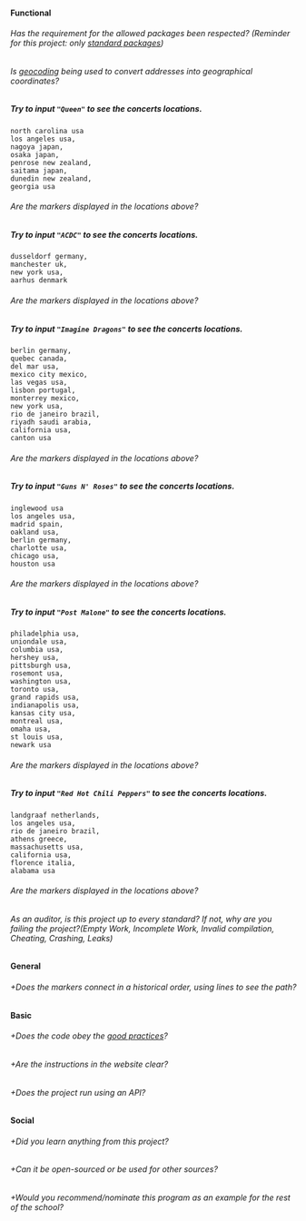 #### Functional

###### Has the requirement for the allowed packages been respected? (Reminder for this project: only [standard packages](https://golang.org/pkg/))

###### Is [geocoding](https://developers.google.com/maps/documentation/geocoding/intro) being used to convert addresses into geographical coordinates?

##### Try to input `"Queen"` to see the concerts locations.

```
north carolina usa
los angeles usa,
nagoya japan,
osaka japan,
penrose new zealand,
saitama japan,
dunedin new zealand,
georgia usa
```

###### Are the markers displayed in the locations above?

##### Try to input `"ACDC"` to see the concerts locations.

```
dusseldorf germany,
manchester uk,
new york usa,
aarhus denmark
```

###### Are the markers displayed in the locations above?

##### Try to input `"Imagine Dragons"` to see the concerts locations.

```
berlin germany,
quebec canada,
del mar usa,
mexico city mexico,
las vegas usa,
lisbon portugal,
monterrey mexico,
new york usa,
rio de janeiro brazil,
riyadh saudi arabia,
california usa,
canton usa
```

###### Are the markers displayed in the locations above?

##### Try to input `"Guns N' Roses"` to see the concerts locations.

```
inglewood usa
los angeles usa,
madrid spain,
oakland usa,
berlin germany,
charlotte usa,
chicago usa,
houston usa
```

###### Are the markers displayed in the locations above?

##### Try to input `"Post Malone"` to see the concerts locations.

```
philadelphia usa,
uniondale usa,
columbia usa,
hershey usa,
pittsburgh usa,
rosemont usa,
washington usa,
toronto usa,
grand rapids usa,
indianapolis usa,
kansas city usa,
montreal usa,
omaha usa,
st louis usa,
newark usa
```

###### Are the markers displayed in the locations above?

##### Try to input `"Red Hot Chili Peppers"` to see the concerts locations.

```
landgraaf netherlands,
los angeles usa,
rio de janeiro brazil,
athens greece,
massachusetts usa,
california usa,
florence italia,
alabama usa
```

###### Are the markers displayed in the locations above?

###### As an auditor, is this project up to every standard? If not, why are you failing the project?(Empty Work, Incomplete Work, Invalid compilation, Cheating, Crashing, Leaks)

#### General

###### +Does the markers connect in a historical order, using lines to see the path?

#### Basic

###### +Does the code obey the [good practices](../../good-practices/README.md)?

###### +Are the instructions in the website clear?

###### +Does the project run using an API?

#### Social

###### +Did you learn anything from this project?

###### +Can it be open-sourced or be used for other sources?

###### +Would you recommend/nominate this program as an example for the rest of the school?